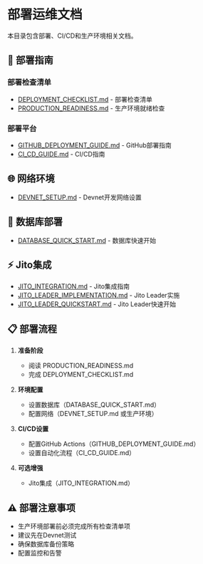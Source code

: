 # 部署运维文档

本目录包含部署、CI/CD和生产环境相关文档。

## 🚢 部署指南

### 部署检查清单
- [DEPLOYMENT_CHECKLIST.md](./DEPLOYMENT_CHECKLIST.md) - 部署检查清单
- [PRODUCTION_READINESS.md](./PRODUCTION_READINESS.md) - 生产环境就绪检查

### 部署平台
- [GITHUB_DEPLOYMENT_GUIDE.md](./GITHUB_DEPLOYMENT_GUIDE.md) - GitHub部署指南
- [CI_CD_GUIDE.md](./CI_CD_GUIDE.md) - CI/CD指南

## 🌐 网络环境

- [DEVNET_SETUP.md](./DEVNET_SETUP.md) - Devnet开发网络设置

## 💾 数据库部署

- [DATABASE_QUICK_START.md](./DATABASE_QUICK_START.md) - 数据库快速开始

## ⚡ Jito集成

- [JITO_INTEGRATION.md](./JITO_INTEGRATION.md) - Jito集成指南
- [JITO_LEADER_IMPLEMENTATION.md](./JITO_LEADER_IMPLEMENTATION.md) - Jito Leader实施
- [JITO_LEADER_QUICKSTART.md](./JITO_LEADER_QUICKSTART.md) - Jito Leader快速开始

## 📋 部署流程

1. **准备阶段**
   - 阅读 PRODUCTION_READINESS.md
   - 完成 DEPLOYMENT_CHECKLIST.md

2. **环境配置**
   - 设置数据库（DATABASE_QUICK_START.md）
   - 配置网络（DEVNET_SETUP.md 或生产环境）

3. **CI/CD设置**
   - 配置GitHub Actions（GITHUB_DEPLOYMENT_GUIDE.md）
   - 设置自动化流程（CI_CD_GUIDE.md）

4. **可选增强**
   - Jito集成（JITO_INTEGRATION.md）

## ⚠️ 部署注意事项

- 生产环境部署前必须完成所有检查清单项
- 建议先在Devnet测试
- 确保数据库备份策略
- 配置监控和告警


